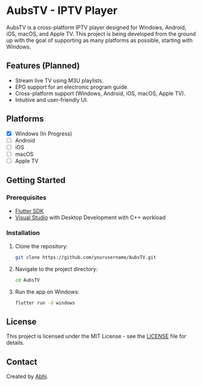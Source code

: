 # AubsTV - IPTV Player

AubsTV is a cross-platform IPTV player designed for Windows, Android, iOS, macOS, and Apple TV. This project is being developed from the ground up with the goal of supporting as many platforms as possible, starting with Windows.

## Features (Planned)
- Stream live TV using M3U playlists.
- EPG support for an electronic program guide.
- Cross-platform support (Windows, Android, iOS, macOS, Apple TV).
- Intuitive and user-friendly UI.
  
## Platforms
- [x] Windows (In Progress)
- [ ] Android
- [ ] iOS
- [ ] macOS
- [ ] Apple TV

## Getting Started

### Prerequisites
- [Flutter SDK](https://flutter.dev/docs/get-started/install)
- [Visual Studio](https://visualstudio.microsoft.com/) with Desktop Development with C++ workload

### Installation
1. Clone the repository:
    ```bash
    git clone https://github.com/yourusername/AubsTV.git
    ```
2. Navigate to the project directory:
    ```bash
    cd AubsTV
    ```
3. Run the app on Windows:
    ```bash
    flutter run -d windows
    ```

## License
This project is licensed under the MIT License - see the [LICENSE](LICENSE) file for details.

## Contact
Created by [Abhi](https://abhiiously.io).
